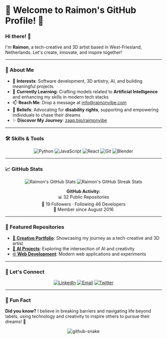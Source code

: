 # 🌟 Welcome to Raimon's GitHub Profile! 🌟

### Hi there! 👋  
I'm **Raimon**, a tech-creative and 3D artist based in West-Friesland, Netherlands. Let's create, innovate, and inspire together!

---

### 🚀 About Me
- 👀 **Interests**: Software development, 3D artistry, AI, and building meaningful projects
- 🌱 **Currently Learning**: Crafting models related to **Artificial Intelligence** and enhancing my skills in modern tech stacks
- 📫 **Reach Me**: Drop a message at [info@raimonvibe.com](mailto:info@raimonvibe.com)
- 💪 **Beliefs**: Advocating for **disability rights**, supporting and empowering individuals to chase their dreams  
- ✨ **Discover My Journey**: [zaap.bio/raimonvibe](https://zaap.bio/raimonvibe)  

---

### 🛠️ Skills & Tools
<p align="center">
  <img src="https://img.shields.io/badge/-Python-3776AB?style=flat-square&logo=python&logoColor=white" alt="Python"/>  
  <img src="https://img.shields.io/badge/-JavaScript-F7DF1E?style=flat-square&logo=javascript&logoColor=black" alt="JavaScript"/>
  <img src="https://img.shields.io/badge/-React-61DAFB?style=flat-square&logo=react&logoColor=black" alt="React"/>  
  <img src="https://img.shields.io/badge/-Git-F05032?style=flat-square&logo=git&logoColor=white" alt="Git"/>
  <img src="https://img.shields.io/badge/-Blender-F5792A?style=flat-square&logo=blender&logoColor=white" alt="Blender"/>
</p>

---

### 📈 GitHub Stats
<p align="center">
  <img src="https://github-readme-stats.vercel.app/api?username=raimonvibe&show_icons=true&theme=radical&include_all_commits=true&count_private=true" alt="Raimon's GitHub Stats"/>
  <img src="https://github-readme-streak-stats.herokuapp.com/?user=raimonvibe&theme=radical" alt="Raimon's GitHub Streak Stats"/>
</p>

<p align="center">
  <strong>GitHub Activity:</strong><br>
  📊 32 Public Repositories<br>
  👥 19 Followers · Following 46 Developers<br>
  🌟 Member since August 2016
</p>

---

### 🌟 Featured Repositories
- [🎨 **Creative Portfolio**](https://github.com/raimonvibe/portfolio): Showcasing my journey as a tech-creative and 3D artist
- [🤖 **AI Projects**](https://github.com/raimonvibe/ai-projects): Exploring the intersection of AI and creativity
- [🌐 **Web Development**](https://github.com/raimonvibe/web-projects): Modern web applications and experiments

---

### 🌌 Let's Connect
<p align="center">
  <a href="https://linkedin.com/in/raimonvibe"><img src="https://img.shields.io/badge/-LinkedIn-0A66C2?style=for-the-badge&logo=linkedin&logoColor=white" alt="LinkedIn"/></a>
  <a href="mailto:info@raimonvibe.com"><img src="https://img.shields.io/badge/-Email-EA4335?style=for-the-badge&logo=gmail&logoColor=white" alt="Email"/></a>
  <a href="https://twitter.com/raimonvibe"><img src="https://img.shields.io/badge/-Twitter-1DA1F2?style=for-the-badge&logo=twitter&logoColor=white" alt="Twitter"/></a>
</p>

---

### 💬 Fun Fact
**Did you know?** I believe in breaking barriers and navigating life beyond labels, using technology and creativity to inspire others to pursue their dreams! 🌟

<div align="center">
  <picture>
    <source media="(prefers-color-scheme: dark)" srcset="https://raw.githubusercontent.com/raimonvibe/raimonvibe/output/github-contribution-grid-snake-dark.svg" />
    <source media="(prefers-color-scheme: light)" srcset="https://raw.githubusercontent.com/raimonvibe/raimonvibe/output/github-contribution-grid-snake.svg" />
    <img alt="github-snake" src="https://raw.githubusercontent.com/raimonvibe/raimonvibe/output/github-contribution-grid-snake.svg" />
  </picture>
</div>
